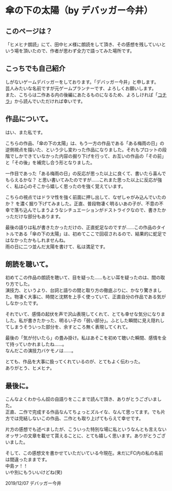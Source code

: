 # 傘の下の太陽（by デバッガー今井）

## このページは？
「ヒメヒナ朗読」にて、田中ヒメ様に朗読をして頂き、その感想を残していいという場を頂いたので、作者が思わず全力で語ってみた場所です。

## こっちでも自己紹介

しがないゲームデバッガーをしております。「デバッガー今井」と申します。  
芸人みたいな名前ですが元ゲームプランナーです、よろしくお願いします。  
また、こちらは二作ある内の後編にあたるものになるため、よろしければ「[コチラ](./2019101101.md)」から読んでいただければ幸いです。

## 作品について。
はい、また私です。  

こちらの作品、「傘の下の太陽」は、もう一方の作品である「ある梅雨の日」の逆側視点を描いた、という少し変わった作品になりました。それもプロットの段階でしかできていなかった内容の掘り下げを行って、お互いの作品の「その前」と「その後」を補完し合う形となりました。

一作目であった「ある梅雨の日」の反応が思った以上に良くて、書いたら喜んでもらえるかな？ と思い書いてみたのですが……これまた思った以上に反応が強く、私は心のそこから嬉しく思ったのを強く覚えています。

こちらの視点ではドラマ性を強く前面に押し出して、なぜしゃがみ込んでいたのか？ を濃く掘り下げてみました。正直、普段物凄く明るいあの子が、不意の不幸で落ち込んでしまうようなシチュエーションがドストライクなので、書きたかっただけな部分もあります。

最後の語りは私が書きたかっただけの、正直蛇足なのですが……この作品のタイトルである「傘の下の太陽」は、初めてここで回収されるので、結果的に蛇足ではなかったかもしれませんね。  
雨の日に二つ並んだ太陽を書けて、私は満足です。

## 朗読を聴いて。

初めてこの作品の朗読を聴いて、目を疑った……もとい耳を疑ったのは、間の取り方でした。  
演技力、というより、台詞と語りの間と取り方の徹底ぶりに、かなり驚きました。物凄く大事に、時間と沈黙を上手く使っていて、正直自分の作品である気がしなかったです。  

それでいて、感情の起伏を声で沢山表現してくれて、とても幸せな気分になりました。私が書きたかった、明るい子の「弱い部分」。ふとした瞬間に見え隠れしてしまうそういった部分を、余すところ無く表現してくれて。

最後の「気が付いたら」の畳み掛け。私はあそこを初めて聴いた瞬間、感情を全て持っていかれましたね……。  
なんだこの演技力バケモノは……。

とても、作品を大事に扱ってくれているのが、とてもよく伝わった。  
ありがとう、ヒメヒナ。

## 最後に。

こんなよくわからん奴の自語りをここまで読んで頂き、ありがとうございました。  
正直、二作で完成する作品なんてちょっとズルイな、なんて思ってます。でも片方では完結しないこの作品、二作とも取り上げてもらえて幸せです。

片方の感想でも述べましたが、こういった特別な場に私というなんとも言えないオッサンの文章を載せて貰えることに、とても嬉しく思います。ありがとうございました。

そして、この感想文を書かせていただいている今現在。未だにFC内の私の名前は間違ったままです。  
中島ァ！！  
いや別にもういいけどね(笑)


2019/12/07 デバッガー今井
